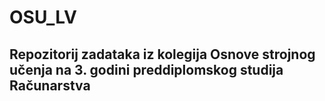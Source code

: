 # OSU_LV



## Repozitorij zadataka iz kolegija Osnove strojnog učenja na 3. godini preddiplomskog studija Računarstva

